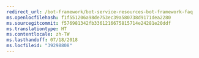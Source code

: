 ```yaml
---
redirect_url: /bot-framework/bot-service-resources-bot-framework-faq
ms.openlocfilehash: f1f551206a98de753ec39a580738d9171dea2280
ms.sourcegitcommit: f576981342fb3361216675815714e24281e20ddf
ms.translationtype: HT
ms.contentlocale: zh-TW
ms.lasthandoff: 07/18/2018
ms.locfileid: "39298808"
---
```

